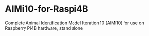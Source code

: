 # AIMi10-for-Raspi4B
Complete Animal Identification Model Iteration 10 (AIMi10) for use on Raspberry Pi4B hardware, stand alone
